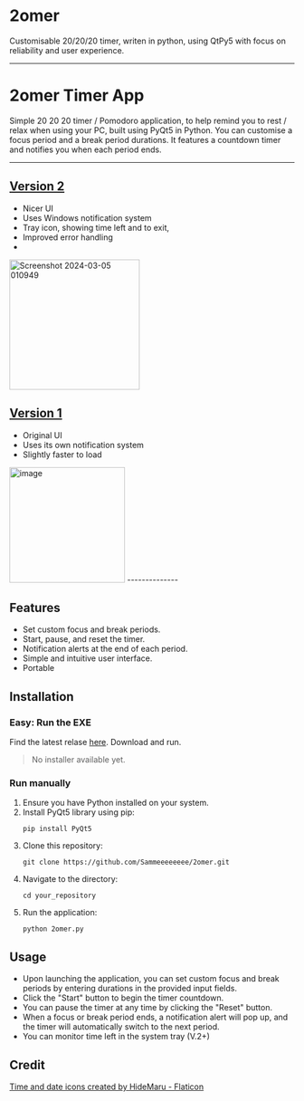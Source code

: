 
# 2omer
 Customisable 20/20/20 timer, writen in python, using QtPy5 with focus on reliability and user experience. 
 
-----------------------------

# 2omer Timer App

Simple 20 20 20 timer / Pomodoro application, to help remind you to rest / relax when using your PC, built using PyQt5 in Python. You can customise a focus period and a break period durations. It features a countdown timer and notifies you when each period ends.

--------------
## [Version 2](https://github.com/Sammeeeeeeee/2omer/releases/tag/V2.0.0)

 - Nicer UI
 - Uses Windows notification system
 - Tray icon, showing time left and to exit,
 - Improved error handling
 - 
<img width="230" alt="Screenshot 2024-03-05 010949" src="https://github.com/Sammeeeeeeee/2omer/assets/139072031/35925255-5dbe-430c-b9ad-f5f184bb2d86">

## [Version 1](https://github.com/Sammeeeeeeee/2omer/releases/tag/V1.0.0)

 - Original UI
 - Uses its own notification system
 - Slightly faster to load

<img width="204" alt="image" src="https://github.com/Sammeeeeeeee/2omer/assets/139072031/62c67a4a-4286-42a7-84ff-525c1a55eab0">
--------------

## Features

- Set custom focus and break periods.
- Start, pause, and reset the timer.
- Notification alerts at the end of each period.
- Simple and intuitive user interface.
- Portable

## Installation

### Easy: Run the EXE

Find the latest relase [here](https://github.com/Sammeeeeeeee/2omer/releases "Releases"). Download and run. 

> No installer available yet.

### Run manually

1. Ensure you have Python installed on your system.
2. Install PyQt5 library using pip:
   ```
   pip install PyQt5
   ```
3. Clone this repository:
   ```
   git clone https://github.com/Sammeeeeeeee/2omer.git
   ```
4. Navigate to the directory:
   ```
   cd your_repository
   ```
5. Run the application:
   ```
   python 2omer.py
   ```

## Usage

- Upon launching the application, you can set custom focus and break periods by entering durations in the provided input fields.
- Click the "Start" button to begin the timer countdown.
- You can pause the timer at any time by clicking the "Reset" button.
- When a focus or break period ends, a notification alert will pop up, and the timer will automatically switch to the next period.
- You can monitor time left in the system tray (V.2+)

## Credit

<a href="https://www.flaticon.com/free-icons/time-and-date" title="time and date icons">Time and date icons created by HideMaru - Flaticon</a>
